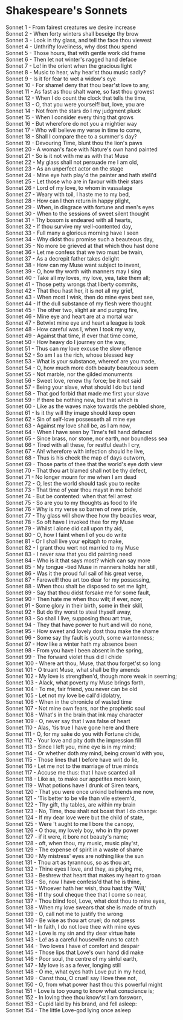 <!-- ======================================================================
--- Search engine
title:          Shakespeare's Sonnets
keywords:       sonnets, Shakespeare
description:    Sonnets of William Shakespeare.
--- Menu system
order:          60
text:           Sonnets
hidden:         false
umbel:          false
--- Page properties
id:             
document:       
layout:         
---$-left:         
======================================================================= -->

# Shakespeare's Sonnets

Sonnet 1	-	From fairest creatures we desire increase  
Sonnet 2	-	When forty winters shall beseige thy brow  
Sonnet 3	-	Look in thy glass, and tell the face thou viewest  
Sonnet 4	-	Unthrifty loveliness, why dost thou spend  
Sonnet 5	-	Those hours, that with gentle work did frame  
Sonnet 6	-	Then let not winter's ragged hand deface  
Sonnet 7	-	Lo! in the orient when the gracious light  
Sonnet 8	-	Music to hear, why hear'st thou music sadly?  
Sonnet 9	-	Is it for fear to wet a widow's eye  
Sonnet 10	-	For shame! deny that thou bear'st love to any,  
Sonnet 11	-	As fast as thou shalt wane, so fast thou growest  
Sonnet 12	-	When I do count the clock that tells the time,  
Sonnet 13	-	O, that you were yourself! but, love, you are  
Sonnet 14	-	Not from the stars do I my judgment pluck  
Sonnet 15	-	When I consider every thing that grows  
Sonnet 16	-	But wherefore do not you a mightier way  
Sonnet 17	-	Who will believe my verse in time to come,  
Sonnet 18	-	Shall I compare thee to a summer's day?  
Sonnet 19	-	Devouring Time, blunt thou the lion's paws  
Sonnet 20	-	A woman's face with Nature's own hand painted  
Sonnet 21	-	So is it not with me as with that Muse  
Sonnet 22	-	My glass shall not persuade me I am old,  
Sonnet 23	-	As an unperfect actor on the stage  
Sonnet 24	-	Mine eye hath play'd the painter and hath stell'd  
Sonnet 25	-	Let those who are in favour with their stars  
Sonnet 26	-	Lord of my love, to whom in vassalage  
Sonnet 27	-	Weary with toil, I haste me to my bed,  
Sonnet 28	-	How can I then return in happy plight,  
Sonnet 29	-	When, in disgrace with fortune and men's eyes  
Sonnet 30	-	When to the sessions of sweet silent thought  
Sonnet 31	-	Thy bosom is endeared with all hearts,  
Sonnet 32	-	If thou survive my well-contented day,  
Sonnet 33	-	Full many a glorious morning have I seen  
Sonnet 34	-	Why didst thou promise such a beauteous day,  
Sonnet 35	-	No more be grieved at that which thou hast done  
Sonnet 36	-	Let me confess that we two must be twain,  
Sonnet 37	-	As a decrepit father takes delight  
Sonnet 38	-	How can my Muse want subject to invent,  
Sonnet 39	-	O, how thy worth with manners may I sing  
Sonnet 40	-	Take all my loves, my love, yea, take them all;  
Sonnet 41	-	Those petty wrongs that liberty commits,  
Sonnet 42	-	That thou hast her, it is not all my grief,  
Sonnet 43	-	When most I wink, then do mine eyes best see,  
Sonnet 44	-	If the dull substance of my flesh were thought  
Sonnet 45	-	The other two, slight air and purging fire,  
Sonnet 46	-	Mine eye and heart are at a mortal war  
Sonnet 47	-	Betwixt mine eye and heart a league is took  
Sonnet 48	-	How careful was I, when I took my way,  
Sonnet 49	-	Against that time, if ever that time come,  
Sonnet 50	-	How heavy do I journey on the way,  
Sonnet 51	-	Thus can my love excuse the slow offence  
Sonnet 52	-	So am I as the rich, whose blessed key  
Sonnet 53	-	What is your substance, whereof are you made,  
Sonnet 54	-	O, how much more doth beauty beauteous seem  
Sonnet 55	-	Not marble, nor the gilded monuments  
Sonnet 56	-	Sweet love, renew thy force; be it not said  
Sonnet 57	-	Being your slave, what should I do but tend  
Sonnet 58	-	That god forbid that made me first your slave  
Sonnet 59	-	If there be nothing new, but that which is  
Sonnet 60	-	Like as the waves make towards the pebbled shore,  
Sonnet 61	-	Is it thy will thy image should keep open  
Sonnet 62	-	Sin of self-love possesseth all mine eye  
Sonnet 63	-	Against my love shall be, as I am now,  
Sonnet 64	-	When I have seen by Time's fell hand defaced  
Sonnet 65	-	Since brass, nor stone, nor earth, nor boundless sea  
Sonnet 66	-	Tired with all these, for restful death I cry,  
Sonnet 67	-	Ah! wherefore with infection should he live,  
Sonnet 68	-	Thus is his cheek the map of days outworn,  
Sonnet 69	-	Those parts of thee that the world's eye doth view  
Sonnet 70	-	That thou art blamed shall not be thy defect,  
Sonnet 71	-	No longer mourn for me when I am dead  
Sonnet 72	-	O, lest the world should task you to recite  
Sonnet 73	-	That time of year thou mayst in me behold  
Sonnet 74	-	But be contented: when that fell arrest  
Sonnet 75	-	So are you to my thoughts as food to life  
Sonnet 76	-	Why is my verse so barren of new pride,  
Sonnet 77	-	Thy glass will show thee how thy beauties wear,  
Sonnet 78	-	So oft have I invoked thee for my Muse  
Sonnet 79	-	Whilst I alone did call upon thy aid,  
Sonnet 80	-	O, how I faint when I of you do write  
Sonnet 81	-	Or I shall live your epitaph to make,  
Sonnet 82	-	I grant thou wert not married to my Muse  
Sonnet 83	-	I never saw that you did painting need  
Sonnet 84	-	Who is it that says most? which can say more  
Sonnet 85	-	My tongue -tied Muse in manners holds her still,  
Sonnet 86	-	Was it the proud full sail of his great verse,  
Sonnet 87	-	Farewell! thou art too dear for my possessing,  
Sonnet 88	-	When thou shalt be disposed to set me light,  
Sonnet 89	-	Say that thou didst forsake me for some fault,  
Sonnet 90	-	Then hate me when thou wilt; if ever, now;  
Sonnet 91	-	Some glory in their birth, some in their skill,  
Sonnet 92	-	But do thy worst to steal thyself away,  
Sonnet 93	-	So shall I live, supposing thou art true,  
Sonnet 94	-	They that have power to hurt and will do none,  
Sonnet 95	-	How sweet and lovely dost thou make the shame  
Sonnet 96	-	Some say thy fault is youth, some wantonness;  
Sonnet 97	-	How like a winter hath my absence been  
Sonnet 98	-	From you have I been absent in the spring,  
Sonnet 99	-	The forward violet thus did I chide  
Sonnet 100	-	Where art thou, Muse, that thou forget'st so long  
Sonnet 101	-	O truant Muse, what shall be thy amends  
Sonnet 102	-	My love is strengthen'd, though more weak in seeming;  
Sonnet 103	-	Alack, what poverty my Muse brings forth,  
Sonnet 104	-	To me, fair friend, you never can be old  
Sonnet 105	-	Let not my love be call'd idolatry,  
Sonnet 106	-	When in the chronicle of wasted time  
Sonnet 107	-	Not mine own fears, nor the prophetic soul  
Sonnet 108	-	What's in the brain that ink may character  
Sonnet 109	-	O, never say that I was false of heart  
Sonnet 110	-	Alas, 'tis true I have gone here and there  
Sonnet 111	-	O, for my sake do you with Fortune chide,  
Sonnet 112	-	Your love and pity doth the impression fill  
Sonnet 113	-	Since I left you, mine eye is in my mind;  
Sonnet 114	-	Or whether doth my mind, being crown'd with you,  
Sonnet 115	-	Those lines that I before have writ do lie,  
Sonnet 116	-	Let me not to the marriage of true minds  
Sonnet 117	-	Accuse me thus: that I have scanted all  
Sonnet 118	-	Like as, to make our appetites more keen,  
Sonnet 119	-	What potions have I drunk of Siren tears,  
Sonnet 120	-	That you were once unkind befriends me now,  
Sonnet 121	-	'Tis better to be vile than vile esteem'd,  
Sonnet 122	-	Thy gift, thy tables, are within my brain  
Sonnet 123	-	No, Time, thou shalt not boast that I do change:  
Sonnet 124	-	If my dear love were but the child of state,  
Sonnet 125	-	Were 't aught to me I bore the canopy,  
Sonnet 126	-	O thou, my lovely boy, who in thy power  
Sonnet 127	-	if it were, it bore not beauty's name;  
Sonnet 128	-	oft, when thou, my music, music play'st,  
Sonnet 129	-	The expense of spirit in a waste of shame  
Sonnet 130	-	My mistress' eyes are nothing like the sun  
Sonnet 131	-	Thou art as tyrannous, so as thou art,  
Sonnet 132	-	Thine eyes I love, and they, as pitying me,  
Sonnet 133	-	Beshrew that heart that makes my heart to groan  
Sonnet 134	-	So, now I have confess'd that he is thine,  
Sonnet 135	-	Whoever hath her wish, thou hast thy 'Will,'  
Sonnet 136	-	If thy soul cheque thee that I come so near,  
Sonnet 137	-	Thou blind fool, Love, what dost thou to mine eyes,  
Sonnet 138	-	When my love swears that she is made of truth  
Sonnet 139	-	O, call not me to justify the wrong  
Sonnet 140	-	Be wise as thou art cruel; do not press  
Sonnet 141	-	In faith, I do not love thee with mine eyes  
Sonnet 142	-	Love is my sin and thy dear virtue hate  
Sonnet 143	-	Lo! as a careful housewife runs to catch  
Sonnet 144	-	Two loves I have of comfort and despair  
Sonnet 145	-	Those lips that Love's own hand did make  
Sonnet 146	-	Poor soul, the centre of my sinful earth,  
Sonnet 147	-	My love is as a fever, longing still  
Sonnet 148	-	O me, what eyes hath Love put in my head,  
Sonnet 149	-	Canst thou, O cruel! say I love thee not,  
Sonnet 150	-	O, from what power hast thou this powerful might  
Sonnet 151	-	Love is too young to know what conscience is;  
Sonnet 152	-	In loving thee thou know'st I am forsworn,  
Sonnet 153	-	Cupid laid by his brand, and fell asleep:  
Sonnet 154	-	The little Love-god lying once asleep  